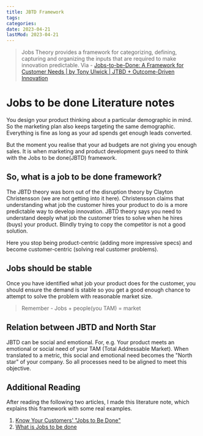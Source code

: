 ```yaml
---
title: JBTD Framework
tags:
categories:
date: 2023-04-21
lastMod: 2023-04-21
---
```

> Jobs Theory provides a framework for categorizing, defining, capturing and organizing the inputs that are required to make innovation predictable. Via - [Jobs-to-be-Done: A Framework for Customer Needs | by Tony Ulwick | JTBD + Outcome-Driven Innovation](https://jobs-to-be-done.com/jobs-to-be-done-a-framework-for-customer-needs-c883cbf61c90)

# Jobs to be done Literature notes
You design your product thinking about a particular demographic in mind. So the marketing plan also keeps targeting the same demographic. Everything is fine as long as your ad spends get enough leads converted. 

But the moment you realise that your ad budgets are not giving you enough sales. It is when marketing and product development guys need to think with the Jobs to be done(JBTD) framework.

## So, what is a job to be done framework?
The JBTD theory was born out of the disruption theory by Clayton Christensson (we are not getting into it here). Christensson claims that understanding what job the customer hires your product to do is a more predictable way to develop innovation. JBTD theory says you need to understand deeply what job the customer tries to solve when he hires (buys) your product. Blindly trying to copy the competitor is not a good solution. 

Here you stop being product-centric (adding more impressive specs) and become customer-centric (solving real customer problems).

## Jobs should be stable
Once you have identified what job your product does for the customer, you should ensure the demand is stable so you get a good enough chance to attempt to solve the problem with reasonable market size. 
> Remember - Jobs + people(you TAM) = market

## Relation between JBTD and North Star
JBTD can be social and emotional. For, e.g. Your product meets an emotional or social need of your TAM (Total Addressable Market). When translated to a metric, this social and emotional need becomes the "North star" of your company. So all processes need to be aligned to meet this objective.

## Additional Reading
After reading the following two articles, I made this literature note, which explains this framework with some real examples. 

1. [Know Your Customers' "Jobs to Be Done"](https://hbr.org/2016/09/know-your-customers-jobs-to-be-done)
2. [What is Jobs to be done](https://www.classify.ltd/post/what-is-jobs-to-be-done-theory)
